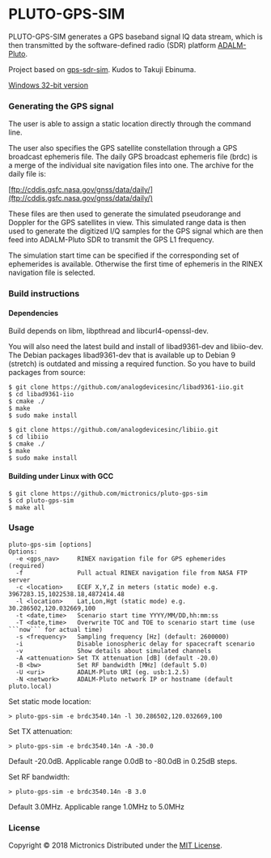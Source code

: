 # PLUTO-GPS-SIM

PLUTO-GPS-SIM generates a GPS baseband signal IQ data stream, which is then transmitted by the 
software-defined radio (SDR) platform [ADALM-Pluto](https://wiki.analog.com/university/tools/pluto).

Project based on [gps-sdr-sim](https://github.com/osqzss/gps-sdr-sim). Kudos to Takuji Ebinuma.

[Windows 32-bit version](https://github.com/Mictronics/pluto-gps-sim-win32)

### Generating the GPS signal
The user is able to assign a static location directly through the command line.

The user also specifies the GPS satellite constellation through a GPS broadcast 
ephemeris file. The daily GPS broadcast ephemeris file (brdc) is a merge of the
individual site navigation files into one. The archive for the daily file is:

[ftp://cddis.gsfc.nasa.gov/gnss/data/daily/](ftp://cddis.gsfc.nasa.gov/gnss/data/daily/)

These files are then used to generate the simulated pseudorange and
Doppler for the GPS satellites in view. This simulated range data is 
then used to generate the digitized I/Q samples for the GPS signal
which are then feed into ADALM-Pluto SDR to transmit the GPS L1 frequency.

The simulation start time can be specified if the corresponding set of ephemerides
is available. Otherwise the first time of ephemeris in the RINEX navigation file
is selected.

### Build instructions
#### Dependencies

Build depends on libm, libpthread and libcurl4-openssl-dev.

You will also need the latest build and install of libad9361-dev and libiio-dev. The Debian packages 
libad9361-dev that is available up to Debian 9 (stretch) is outdated and missing a required function.
So you have to build packages from source:
```
$ git clone https://github.com/analogdevicesinc/libad9361-iio.git
$ cd libad9361-iio
$ cmake ./
$ make
$ sudo make install
```

```
$ git clone https://github.com/analogdevicesinc/libiio.git
$ cd libiio
$ cmake ./
$ make
$ sudo make install
```

#### Building under Linux with GCC
```
$ git clone https://github.com/mictronics/pluto-gps-sim
$ cd pluto-gps-sim
$ make all
```

### Usage
```
pluto-gps-sim [options]
Options:
  -e <gps_nav>     RINEX navigation file for GPS ephemerides (required)
  -f               Pull actual RINEX navigation file from NASA FTP server
  -c <location>    ECEF X,Y,Z in meters (static mode) e.g. 3967283.15,1022538.18,4872414.48
  -l <location>    Lat,Lon,Hgt (static mode) e.g. 30.286502,120.032669,100
  -t <date,time>   Scenario start time YYYY/MM/DD,hh:mm:ss
  -T <date,time>   Overwrite TOC and TOE to scenario start time (use ```now``` for actual time)
  -s <frequency>   Sampling frequency [Hz] (default: 2600000)
  -i               Disable ionospheric delay for spacecraft scenario
  -v               Show details about simulated channels
  -A <attenuation> Set TX attenuation [dB] (default -20.0)
  -B <bw>          Set RF bandwidth [MHz] (default 5.0)
  -U <uri>         ADALM-Pluto URI (eg. usb:1.2.5)
  -N <network>     ADALM-Pluto network IP or hostname (default pluto.local)
```

Set static mode location:

```
> pluto-gps-sim -e brdc3540.14n -l 30.286502,120.032669,100
```

Set TX attenuation:
```
> pluto-gps-sim -e brdc3540.14n -A -30.0
```
Default -20.0dB. Applicable range 0.0dB to -80.0dB in 0.25dB steps.

Set RF bandwidth:
```
> pluto-gps-sim -e brdc3540.14n -B 3.0
```
Default 3.0MHz. Applicable range 1.0MHz to 5.0MHz

### License

Copyright &copy; 2018 Mictronics
Distributed under the [MIT License](http://www.opensource.org/licenses/mit-license.php).
